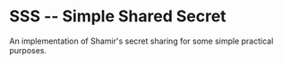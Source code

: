 # SSS -- Simple Shared Secret

An implementation of Shamir's secret sharing for some simple practical purposes.
